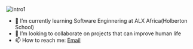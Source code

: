 
![intro1](https://user-images.githubusercontent.com/57702109/177265748-40ab93af-2137-4665-8176-8619446540f8.gif)


- 🔭 I’m currently learning Software Enginnering at ALX Africa(Holberton School)
- 👯 I’m looking to collaborate on projects that can improve human life
- 📫 How to reach me: [Email](mikikinfe345@gmail.com)

<!--
**mickiyas123/mickiyas123** is a ✨ _special_ ✨ repository because its `README.md` (this file) appears on your GitHub profile.

Here are some ideas to get you started:


-->
